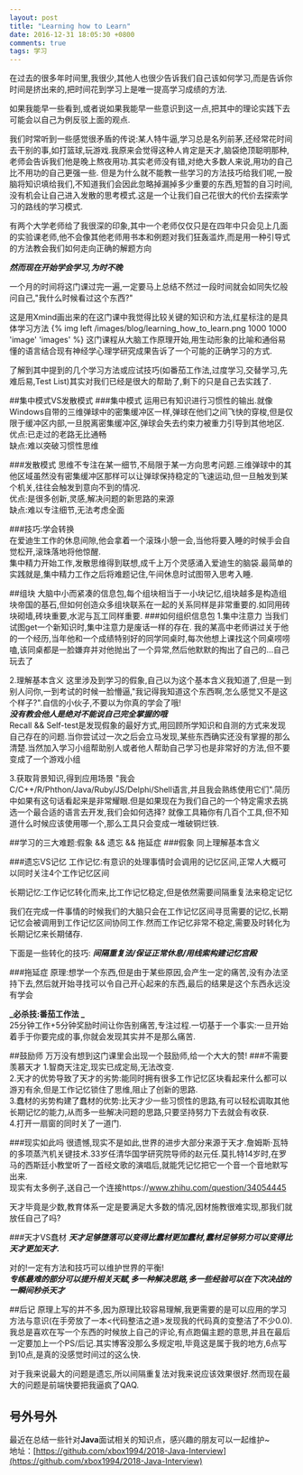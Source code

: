 ```yaml
---
layout: post
title: "Learning how to Learn"
date: 2016-12-31 18:05:30 +0800
comments: true
tags: 学习
---
```


在过去的很多年时间里,我很少,其他人也很少告诉我们自己该如何学习,而是告诉你时间是挤出来的,把时间花到学习上是唯一提高学习成绩的方法.

如果我能早一些看到<Learning how to learn>,或者说如果我能早一些意识到这一点,把其中的理论实践下去可能会以自己为例反驳上面的观点.
<!--more-->
我们时常听到一些感觉很矛盾的传说:某人特牛逼,学习总是名列前茅,还经常花时间去干别的事,如打篮球,玩游戏.我原来会觉得这种人肯定是天才,脑袋绝顶聪明那种,老师会告诉我们他是晚上熬夜用功.其实老师没有错,对绝大多数人来说,用功的自己比不用功的自己更强一些.
但是为什么就不能教一些学习的方法技巧给我们呢,一股脑将知识填给我们,不知道我们会因此忽略掉漏掉多少重要的东西,短暂的自习时间,没有机会让自己进入发散的思考模式.这是一个让我们自己花很大的代价去探索学习的路线的学习模式.

有两个大学老师给了我很深的印象,其中一个老师仅仅只是在四年中只会见上几面的实验课老师,他不会像其他老师用书本和例题对我们狂轰滥炸,而是用一种引导式的方法教会我们如何走向正确的解题方向

_**然而现在开始学会学习,为时不晚**_

一个月的时间将这门课过完一遍,一定要马上总结不然过一段时间就会如同失忆般问自己,"我什么时候看过这个东西?"

这是用Xmind画出来的在这门课中我觉得比较关键的知识和方法,红星标注的是具体学习方法
{% img left /images/blog/learning_how_to_learn.png 1000 1000 'image' 'images' %}
这门课程从大脑工作原理开始,用生动形象的比喻和通俗易懂的语言结合现有神经学心理学研究成果告诉了一个可能的正确学习的方式.

了解到其中提到的几个学习方法或应试技巧(如番茄工作法,过度学习,交替学习,先难后易,Test List)其实对我们已经是很大的帮助了,剩下的只是自己去实践了.

##集中模式VS发散模式
###集中模式
运用已有知识进行习惯性的输出.就像Windows自带的三维弹球中的密集缓冲区一样,弹球在他们之间飞快的穿梭,但是仅限于缓冲区内部,一旦脱离密集缓冲区,弹球会失去约束力被重力引导到其他地区.  
优点:已走过的老路无比通畅  
缺点:难以突破习惯性思维

###发散模式
思维不专注在某一细节,不局限于某一方向思考问题.三维弹球中的其他区域虽然没有密集缓冲区那样可以让弹球保持稳定的飞速运动,但一旦触发到某个机关,往往会触发到意向不到的情况.  
优点:是很多创新,灵感,解决问题的新思路的来源  
缺点:难以专注细节,无法考虑全面

###技巧:学会转换  
在爱迪生工作的休息间隙,他会拿着一个滚珠小憩一会,当他将要入睡的时候手会自觉松开,滚珠落地将他惊醒.  
集中精力开始工作,发散思维得到联想,成千上万个灵感涌入爱迪生的脑袋.最简单的实践就是,集中精力工作之后将难题记住,午间休息时试图带入思考入睡.

##组块
大脑中小而紧凑的信息包,每个组块相当于一小块记忆,组块越多是构造组块帝国的基石,但如何创造众多组块联系在一起的关系同样是非常重要的.如同用砖块砌墙,砖块重要,水泥与瓦工同样重要.
###如何组织信息包
1.集中注意力
当我们试图get一个新知识时,集中注意力是废话一样的存在.
我的某高中老师讲过关于他的一个经历,当年他和一个成绩特别好的同学同桌时,每次他想上课找这个同桌唠唠嗑,该同桌都是一脸嫌弃并对他抛出了一个异常,然后他默默的掏出了自己的...自己玩去了

2.理解基本含义
这里涉及到学习的假象,自己以为这个基本含义我知道了,但是一到别人问你,一到考试的时候一脸懵逼,"我记得我知道这个东西啊,怎么感觉又不是这个样子?".自信的小伙子,不要以为你真的学会了哦!  
_**没有教会他人是绝对不能说自己完全掌握的哦**_  
Recall && Self-test是发现假象的最好方式,用回顾所学知识和自测的方式来发现自己存在的问题.当你尝试过一次之后会立马发现,某些东西确实还没有掌握的那么清楚.当然加入学习小组帮助别人或者他人帮助自己学习也是非常好的方法,但不要变成了一个游戏小组

3.获取背景知识,得到应用场景
"我会C/C++/R/Phthon/Java/Ruby/JS/Delphi/Shell语言,并且我会熟练使用它们".简历中如果有这句话看起来是非常耀眼.但是如果现在为我们自己的一个特定需求去挑选一个最合适的语言去开发,我们会如何选择?
就像工具箱你有几百个工具,但不知道什么时候应该使用哪一个,那么工具只会变成一堆破铜烂铁.

##学习的三大难题:假象 && 遗忘 && 拖延症
###假象
同上理解基本含义

###遗忘VS记忆
工作记忆:有意识的处理事情时会调用的记忆区间,正常人大概可以同时关注4个工作记忆区间

长期记忆:工作记忆转化而来,比工作记忆稳定,但是依然需要间隔重复法来稳定记忆

我们在完成一件事情的时候我们的大脑只会在工作记忆区间寻觅需要的记忆,长期记忆会被调用到工作记忆区间协同工作.然而工作记忆非常不稳定,需要及时转化为长期记忆来长期储存.

下面是一些转化的技巧:
**_间隔重复法/保证正常休息/用线索构建记忆宫殿_**

###拖延症
原理:想学一个东西,但是由于某些原因,会产生一定的痛苦,没有办法坚持下去,然后就开始寻找可以令自己开心起来的东西,最后的结果是这个东西永远没有学会

**_必杀技:番茄工作法 _**  
25分钟工作+5分钟奖励时间让你告别痛苦,专注过程.一切基于一个事实:一旦开始着手于你要完成的事,你就会发现其实并不是那么痛苦.

##鼓励师
万万没有想到这门课里会出现一个鼓励师,给一个大大的赞!
###不需要羡慕天才
1.智商天注定,现实已成定局,无法改变.  
2.天才的优势导致了天才的劣势:能同时拥有很多工作记忆区块看起来什么都可以游刃有余,但是工作记忆锁住了思维,阻止了创新的思路.  
3.蠢材的劣势构建了蠢材的优势:比天才少一些习惯性的思路,有可以轻松调取其他长期记忆的能力,从而多一些解决问题的思路,只要坚持努力下去就会有收获.  
4.打开一扇窗的同时关了一道门.

###现实如此吗
很遗憾,现实不是如此,世界的进步大部分来源于天才.詹姆斯·瓦特的多项蒸汽机关键技术.33岁任清华国学研究院导师的赵元任.莫扎特14岁时,在罗马的西斯廷小教堂听了一首经文歌的演唱后,就能凭记忆把它一个音一个音地默写出来.  
现实有太多例子,送自己一个连接https://www.zhihu.com/question/34054445

天才毕竟是少数,教育体系一定是要满足大多数的情况,因材施教很难实现,那我们就放任自己了吗?

###天才VS蠢材
**_天才足够堕落可以变得比蠢材更加蠢材,蠢材足够努力可以变得比天才更加天才._**

对的!一定有方法和技巧可以维护世界的平衡!  
_**专练最难的部分可以提升相关天赋,多一种解决思路,多一些经验可以在下次决战的一瞬间秒杀天才**_

##后记
原理上写的并不多,因为原理比较容易理解,我更需要的是可以应用的学习方法与意识(在手旁放了一本<代码整洁之道>发现我的代码真的变整洁了不少0.0).我总是喜欢在写一个东西的时候放上自己的评论,有点跑偏主题的意思,并且在最后一定要加上一个PS/后记.其实博客没那么多规定啦,毕竟这是属于我的地方,6点写到10点,是真的没感觉时间过的这么快.

对于我来说最大的问题是遗忘,所以间隔重复法对我来说应该效果很好.然而现在最大的问题是前端快要把我逼疯了QAQ.

## 号外号外
最近在总结一些针对**Java**面试相关的知识点，感兴趣的朋友可以一起维护~  
地址：[https://github.com/xbox1994/2018-Java-Interview](https://github.com/xbox1994/2018-Java-Interview)
